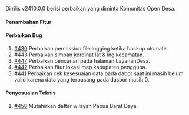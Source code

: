 Di rilis v2410.0.0 berisi perbaikan yang diminta Komunitas Open Desa.

#### Penambahan Fitur

#### Perbaikan Bug

1. [#430](https://github.com/OpenSID/pantau/issues/430) Perbaikan permission file logging ketika backup otomatis.
2. [#443](https://github.com/OpenSID/pantau/issues/443) Perbaikan simpan kordinat lat & lng kecamatan.
3. [#447](https://github.com/OpenSID/pantau/issues/447) Perbaikan pencarian pada halaman LayananDesa.
4. [#442](https://github.com/OpenSID/pantau/issues/442) Perbaikan fitur lokasi map kabupaten pengguna.
5. [#441](https://github.com/OpenSID/pantau/issues/441) Perbaikan cek kesesuaian data pada dabor saat ini masih belum valid karena data yang terpasang pada dasbor masih 0.

#### Penyesuaian Teknis

1. [#458](https://github.com/OpenSID/pantau/issues/458) Mutahirkan daftar wilayah Papua Barat Daya.
